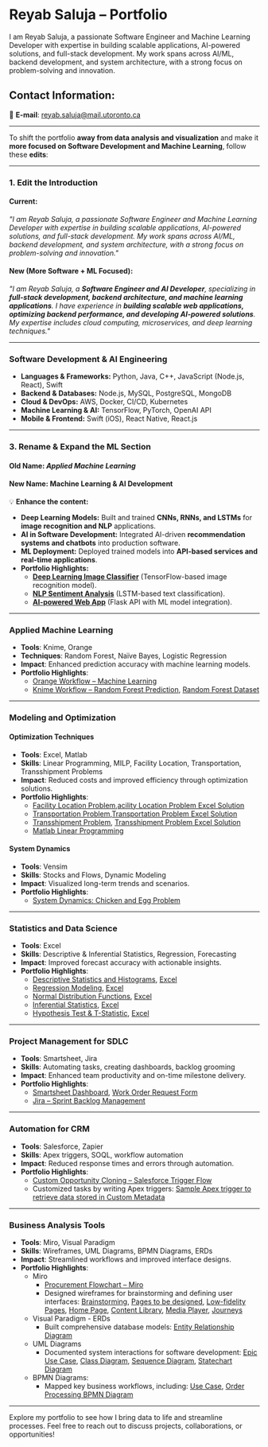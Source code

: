 # Reyab Saluja – Portfolio

I am Reyab Saluja, a passionate Software Engineer and Machine Learning Developer with expertise in building scalable applications, AI-powered solutions, and full-stack development. My work spans across AI/ML, backend development, and system architecture, with a strong focus on problem-solving and innovation.

## Contact Information:
📧 **E-mail**: [reyab.saluja@mail.utoronto.ca](mailto:reyab.saluja@mail.utoronto.ca)

---

To shift the portfolio **away from data analysis and visualization** and make it **more focused on Software Development and Machine Learning**, follow these **edits**:

---

### **1. Edit the Introduction**  
#### **Current:**  
*"I am Reyab Saluja, a passionate Software Engineer and Machine Learning Developer with expertise in building scalable applications, AI-powered solutions, and full-stack development. My work spans across AI/ML, backend development, and system architecture, with a strong focus on problem-solving and innovation."*  

#### **New (More Software + ML Focused):**  
*"I am Reyab Saluja, a **Software Engineer and AI Developer**, specializing in **full-stack development, backend architecture, and machine learning applications**. I have experience in **building scalable web applications, optimizing backend performance, and developing AI-powered solutions**. My expertise includes cloud computing, microservices, and deep learning techniques."*

---

### **Software Development & AI Engineering**  
- **Languages & Frameworks:** Python, Java, C++, JavaScript (Node.js, React), Swift  
- **Backend & Databases:** Node.js, MySQL, PostgreSQL, MongoDB  
- **Cloud & DevOps:** AWS, Docker, CI/CD, Kubernetes  
- **Machine Learning & AI:** TensorFlow, PyTorch, OpenAI API  
- **Mobile & Frontend:** Swift (iOS), React Native, React.js  

---

### **3. Rename & Expand the ML Section**  
#### **Old Name:** *Applied Machine Learning*  
#### **New Name:** **Machine Learning & AI Development**  
💡 **Enhance the content:**  

- **Deep Learning Models:** Built and trained **CNNs, RNNs, and LSTMs** for **image recognition and NLP** applications.  
- **AI in Software Development:** Integrated AI-driven **recommendation systems and chatbots** into production software.  
- **ML Deployment:** Deployed trained models into **API-based services and real-time applications**.  
- **Portfolio Highlights:**  
  - **[Deep Learning Image Classifier](https://github.com/ReyabSaluja/deep-learning-image-classifier)** (TensorFlow-based image recognition model).  
  - **[NLP Sentiment Analysis](https://github.com/ReyabSaluja/nlp-sentiment-analysis)** (LSTM-based text classification).  
  - **[AI-powered Web App](https://github.com/ReyabSaluja/ai-web-app)** (Flask API with ML model integration).
    
---

### **Applied Machine Learning**
- **Tools**: Knime, Orange  
- **Techniques**: Random Forest, Naïve Bayes, Logistic Regression  
- **Impact**: Enhanced prediction accuracy with machine learning models.  
- **Portfolio Highlights**:  
  - [Orange Workflow – Machine Learning](https://onedrive.live.com/?redeem=aHR0cHM6Ly8xZHJ2Lm1zL2IvYy9mYzk3NDlhZDkwYjExZGJhL0VSbGtTTUJ1Q2pkQ3Z4MHo5elByOXJRQmtTSEoydXNLSkVJdUFRcFdCRDVFY0E%5FZT0wSG90cW4&cid=FC9749AD90B11DBA&id=FC9749AD90B11DBA%21sc04864190a6e4237bf1d33f733ebf6b4&parId=FC9749AD90B11DBA%21634&o=OneUp)  
  - [Knime Workflow – Random Forest Prediction](https://onedrive.live.com/?redeem=aHR0cHM6Ly8xZHJ2Lm1zL2IvYy9mYzk3NDlhZDkwYjExZGJhL0VaWnloVGJfSlp0RGwxWWZIUHhBLVg4Qk5YTFpWMGowZy13Ukw2amthYi0ydUE%5FZT0wSDdSRTE&cid=FC9749AD90B11DBA&id=FC9749AD90B11DBA%21s3685729625ff439b97561f1cfc40f97f&parId=FC9749AD90B11DBA%21409&o=OneUp), [Random Forest Dataset](https://onedrive.live.com/:x:/g/personal/FC9749AD90B11DBA/ESWvB3XVXNdPpRQj0V9YDyIBAJVAC-N7zD1sZFuLxyIbjQ?resid=FC9749AD90B11DBA!s7507af255cd54fd7a51423d15f580f22&ithint=file%2Cxlsx&e=OBrwbc&migratedtospo=true&redeem=aHR0cHM6Ly8xZHJ2Lm1zL3gvYy9mYzk3NDlhZDkwYjExZGJhL0VTV3ZCM1hWWE5kUHBSUWowVjlZRHlJQkFKVkFDLU43ekQxc1pGdUx4eUlialE_ZT1PQnJ3YmM)

---

### **Modeling and Optimization**
#### **Optimization Techniques**
- **Tools**: Excel, Matlab  
- **Skills**: Linear Programming, MILP, Facility Location, Transportation, Transshipment Problems  
- **Impact**: Reduced costs and improved efficiency through optimization solutions.  
- **Portfolio Highlights**:  
  - [Facility Location Problem](https://onedrive.live.com/?redeem=aHR0cHM6Ly8xZHJ2Lm1zL2IvYy9mYzk3NDlhZDkwYjExZGJhL0VVbmhmXzJCT2RwSXNlb0tZbkJBdGxNQkhIWmgtemZ5UlVFbkxCR2JZeU1hZlE%5FZT1iRG9YTHo&cid=FC9749AD90B11DBA&id=FC9749AD90B11DBA%21sfd7fe149398148dab1ea0a627040b653&parId=FC9749AD90B11DBA%21282&o=OneUp),[acility Location Problem Excel Solution](https://onedrive.live.com/:x:/g/personal/FC9749AD90B11DBA/EQ1eK6QaYs5AsumOhFcHp04B51jZPsXPOI6O-5NLS_f5EQ?resid=FC9749AD90B11DBA!sa42b5e0d621a40ceb2e98e845707a74e&ithint=file%2Cxlsx&e=GT0Dho&migratedtospo=true&redeem=aHR0cHM6Ly8xZHJ2Lm1zL3gvYy9mYzk3NDlhZDkwYjExZGJhL0VRMWVLNlFhWXM1QXN1bU9oRmNIcDA0QjUxalpQc1hQT0k2Ty01TkxTX2Y1RVE_ZT1HVDBEaG8)
  - [Transportation Problem](https://onedrive.live.com/?redeem=aHR0cHM6Ly8xZHJ2Lm1zL2IvYy9mYzk3NDlhZDkwYjExZGJhL0VlSndvLVZQVm5wQnBUbGtNdkNRel9NQkw5Y1NFcDBxWG5ydG1XbTdVQVlCSEE%5FZT10Qlg5Y25t&cid=FC9749AD90B11DBA&id=FC9749AD90B11DBA%21se5a370e2564f417aa5396432f090cff3&parId=FC9749AD90B11DBA%21286&o=OneUp),[Transportation Problem Excel Solution](https://onedrive.live.com/:x:/g/personal/FC9749AD90B11DBA/EWAQTCa68ylFnxedkggVL9oBifBGXcU7SoI6jZn2KeeMAQ?resid=FC9749AD90B11DBA!s264c1060f3ba45299f179d9208152fda&ithint=file%2Cxlsx&e=eZIq6I&migratedtospo=true&redeem=aHR0cHM6Ly8xZHJ2Lm1zL3gvYy9mYzk3NDlhZDkwYjExZGJhL0VXQVFUQ2E2OHlsRm54ZWRrZ2dWTDlvQmlmQkdYY1U3U29JNmpabjJLZWVNQVE_ZT1lWklxNkk)
  - [Transshipment Problem](https://onedrive.live.com/?redeem=aHR0cHM6Ly8xZHJ2Lm1zL2IvYy9mYzk3NDlhZDkwYjExZGJhL0ViVlFhWGRoZG50SHJKbC1WZUQ1bVBFQlJFY09KMlg2QmotRzI4QU96YlNCQ0E%5FZT1maWJsMXNjb20&cid=FC9749AD90B11DBA&id=FC9749AD90B11DBA%21s776950b57661477bac997e55e0f998f1&parId=FC9749AD90B11DBA%21288&o=OneUp), [Transshipment Problem Excel Solution](https://onedrive.live.com/:x:/g/personal/FC9749AD90B11DBA/EShCEfBc8XVOnMY1BaXJAuUBITzhiPmnOr3UmUuqDlVOUw?resid=FC9749AD90B11DBA!sf0114228f15c4e759cc63505a5c902e5&ithint=file%2Cxlsx&e=EkgNQlk.com&migratedtospo=true&redeem=aHR0cHM6Ly8xZHJ2Lm1zL3gvYy9mYzk3NDlhZDkwYjExZGJhL0VTaENFZkJjOFhWT25NWTFCYVhKQXVVQklUemhpUG1uT3IzVW1VdXFEbFZPVXc_ZT1Fa2dOUWxrLmNvbQ)
  - [Matlab Linear Programming](https://onedrive.live.com/?redeem=aHR0cHM6Ly8xZHJ2Lm1zL2IvYy9mYzk3NDlhZDkwYjExZGJhL0VRRUNrZmp3dnJoQ3BKT3V6eU5MSXZNQmxFbUhXUHpxMEczNkx5d2RIbnNWeHc%5FZT1BMGI3Znc&cid=FC9749AD90B11DBA&id=FC9749AD90B11DBA%21sf8910201bef042b8a493aecf234b22f3&parId=FC9749AD90B11DBA%21276&o=OneUp)

#### **System Dynamics**
- **Tools**: Vensim  
- **Skills**: Stocks and Flows, Dynamic Modeling  
- **Impact**: Visualized long-term trends and scenarios.  
- **Portfolio Highlights**:  
  - [System Dynamics: Chicken and Egg Problem](https://onedrive.live.com/?redeem=aHR0cHM6Ly8xZHJ2Lm1zL2IvYy9mYzk3NDlhZDkwYjExZGJhL0VaZEo1cHM3eXdWS2xJTVhUX0p3eW9BQjJmMlVnX2cySC1fLWtuUERmNE0ydmc%5FZT15VDBpN3M&cid=FC9749AD90B11DBA&id=FC9749AD90B11DBA%21s9be64997cb3b4a059483174ff270ca80&parId=FC9749AD90B11DBA%21296&o=OneUp)

---

### **Statistics and Data Science**
- **Tools**: Excel  
- **Skills**: Descriptive & Inferential Statistics, Regression, Forecasting  
- **Impact**: Improved forecast accuracy with actionable insights.  
- **Portfolio Highlights**:  
  - [Descriptive Statistics and Histograms](https://onedrive.live.com/?redeem=aHR0cHM6Ly8xZHJ2Lm1zL2IvYy9mYzk3NDlhZDkwYjExZGJhL0VUV0dRNzJUbVBaRWg5V25YMHVTNWlVQklWWC1PSExMcnItQllVR0JyNXlNX0E%5FZT1rRWFXeFg&cid=FC9749AD90B11DBA&id=FC9749AD90B11DBA%21sbd438635989344f687d5a75f4b92e625&parId=FC9749AD90B11DBA%21266&o=OneUp), [Excel](https://onedrive.live.com/:x:/g/personal/FC9749AD90B11DBA/ESBZcMn0hnNLmvrYM5arxwMB8jLB4fKHrASJAtjhCzC_Xw?resid=FC9749AD90B11DBA!sc970592086f44b739afad83396abc703&ithint=file%2Cxlsx&e=V41Vpt&migratedtospo=true&redeem=aHR0cHM6Ly8xZHJ2Lm1zL3gvYy9mYzk3NDlhZDkwYjExZGJhL0VTQlpjTW4waG5OTG12cllNNWFyeHdNQjhqTEI0ZktIckFTSkF0amhDekNfWHc_ZT1WNDFWcHQ)
  - [Regression Modeling](https://onedrive.live.com/?redeem=aHR0cHM6Ly8xZHJ2Lm1zL2IvYy9mYzk3NDlhZDkwYjExZGJhL0VVVVNoNmU2U3N4Tm5vZjBTdnhmcVA0QngxTGozLTh6ZE1yUWpIeVNVZ2ptMWc%5FZT14bWtqbTA&cid=FC9749AD90B11DBA&id=FC9749AD90B11DBA%21sa78712454aba4dcc9e87f44afc5fa8fe&parId=FC9749AD90B11DBA%21272&o=OneUp), [Excel](https://onedrive.live.com/:x:/g/personal/FC9749AD90B11DBA/EQHE0Z_SI6xBlVCwBUIMCtcBzc-eTx6rEtaXrzywZ9urRA?resid=FC9749AD90B11DBA!s9fd1c40123d241ac9550b005420c0ad7&ithint=file%2Cxlsx&e=gMMTqN&migratedtospo=true&redeem=aHR0cHM6Ly8xZHJ2Lm1zL3gvYy9mYzk3NDlhZDkwYjExZGJhL0VRSEUwWl9TSTZ4QmxWQ3dCVUlNQ3RjQnpjLWVUeDZyRXRhWHJ6eXdaOXVyUkE_ZT1nTU1UcU4)
  - [Normal Distribution Functions](https://onedrive.live.com/?redeem=aHR0cHM6Ly8xZHJ2Lm1zL2IvYy9mYzk3NDlhZDkwYjExZGJhL0VZbWlxTW1mUUQ5T20zYm8xUVFienpnQnJfaGMxUHVDdFFhazh2YTNuR1pxWHc%5FZT1nRk8wOFA&cid=FC9749AD90B11DBA&id=FC9749AD90B11DBA%21sc9a8a289409f4e3f9b76e8d5041bcf38&parId=FC9749AD90B11DBA%21268&o=OneUp), [Excel](https://onedrive.live.com/:x:/g/personal/FC9749AD90B11DBA/EYYQ9kpCAQlDpajG6-_ovawBSYGTiQ9zMpf4TQheyz6OTQ?resid=FC9749AD90B11DBA!s4af6108601424309a5a8c6ebefe8bdac&ithint=file%2Cxlsx&e=KqTr8X&migratedtospo=true&redeem=aHR0cHM6Ly8xZHJ2Lm1zL3gvYy9mYzk3NDlhZDkwYjExZGJhL0VZWVE5a3BDQVFsRHBhakc2LV9vdmF3QlNZR1RpUTl6TXBmNFRRaGV5ejZPVFE_ZT1LcVRyOFg)
  - [Inferential Statistics](https://onedrive.live.com/?redeem=aHR0cHM6Ly8xZHJ2Lm1zL2IvYy9mYzk3NDlhZDkwYjExZGJhL0VlMkRuNjU4Zm1KSHNLVkEtS0tSUUwwQlUtX0FfdTA0bUd5WXowa2lJeFN1SlE%5FZT0yU1hwYm8&cid=FC9749AD90B11DBA&id=FC9749AD90B11DBA%21sae9f83ed7e7c4762b0a540f8a29140bd&parId=FC9749AD90B11DBA%21269&o=OneUp), [Excel](https://onedrive.live.com/:x:/g/personal/FC9749AD90B11DBA/ESKEyyvlEmhGr_-RJq-2JQMBsWzdSrjqWEDYZcJIviUD9Q?resid=FC9749AD90B11DBA!s2bcb842212e54668afff9126afb62503&ithint=file%2Cxlsx&e=xbG4To&migratedtospo=true&redeem=aHR0cHM6Ly8xZHJ2Lm1zL3gvYy9mYzk3NDlhZDkwYjExZGJhL0VTS0V5eXZsRW1oR3JfLVJKcS0ySlFNQnNXemRTcmpxV0VEWVpjSkl2aVVEOVE_ZT14Ykc0VG8)
  - [Hypothesis Test & T-Statistic](https://onedrive.live.com/?redeem=aHR0cHM6Ly8xZHJ2Lm1zL2IvYy9mYzk3NDlhZDkwYjExZGJhL0VkRHotVWZ2dkdsRnJ1VWhxMF9CZDNNQkF4NEpBdDR5NjMyTF92UFFkQjRxZHc%5FZT1jOFZWR0k&cid=FC9749AD90B11DBA&id=FC9749AD90B11DBA%21s47f9f3d0bcef4569aee521ab4fc17773&parId=FC9749AD90B11DBA%21271&o=OneUp), [Excel](https://onedrive.live.com/:x:/g/personal/FC9749AD90B11DBA/ETwd1UoLRClMhkF7wZECVBwBP56hN3XDJ-0g9pfQ2CVIFA?resid=FC9749AD90B11DBA!s4ad51d3c440b4c2986417bc19102541c&ithint=file%2Cxlsx&e=8euY5a&migratedtospo=true&redeem=aHR0cHM6Ly8xZHJ2Lm1zL3gvYy9mYzk3NDlhZDkwYjExZGJhL0VUd2QxVW9MUkNsTWhrRjd3WkVDVkJ3QlA1NmhOM1hESi0wZzlwZlEyQ1ZJRkE_ZT04ZXVZNWE)

---

### **Project Management for SDLC**
- **Tools**: Smartsheet, Jira  
- **Skills**: Automating tasks, creating dashboards, backlog grooming  
- **Impact**: Enhanced team productivity and on-time milestone delivery.  
- **Portfolio Highlights**:  
  - [Smartsheet Dashboard](https://photos.onedrive.com/share/FC9749AD90B11DBA!s3444129e7a5b42eda414cddfeef92b71?cid=FC9749AD90B11DBA&resId=FC9749AD90B11DBA!s3444129e7a5b42eda414cddfeef92b71&ithint=photo&e=n9vFwm&migratedtospo=true&redeem=aHR0cHM6Ly8xZHJ2Lm1zL2kvYy9mYzk3NDlhZDkwYjExZGJhL0VaNFNSRFJiZXUxQ3BCVE4zLTc1SzNFQjhlTnF1YjlzUDFGLXhpZU9XNzVWM3c_ZT1uOXZGd20), [Work Order Request Form](https://photos.onedrive.com/share/FC9749AD90B11DBA!sb81e41fb3d26410da5f51401ffddba86?cid=FC9749AD90B11DBA&resId=FC9749AD90B11DBA!sb81e41fb3d26410da5f51401ffddba86&ithint=photo&e=cXhkvb&migratedtospo=true&redeem=aHR0cHM6Ly8xZHJ2Lm1zL2kvYy9mYzk3NDlhZDkwYjExZGJhL0VmdEJIcmdtUFExQnBmVVVBZl9kdW9ZQmdYbHRNN0VVcHUydVQ0dXRBRjNkaHc_ZT1jWGhrdmI) 
  - [Jira – Sprint Backlog Management](https://onedrive.live.com/?redeem=aHR0cHM6Ly8xZHJ2Lm1zL2IvYy9mYzk3NDlhZDkwYjExZGJhL0VTbmVRMkJjeC01SmtsX3h2eDIzMDNJQkRoRlZyaDVRVG9ob2t2NVFxX1Z4LUE%5FZT16elZwSUw&cid=FC9749AD90B11DBA&id=FC9749AD90B11DBA%21s6043de29c75c49ee925ff1bf1db7d372&parId=FC9749AD90B11DBA%21275&o=OneUp)

---

### **Automation for CRM**
- **Tools**: Salesforce, Zapier  
- **Skills**: Apex triggers, SOQL, workflow automation  
- **Impact**: Reduced response times and errors through automation.  
- **Portfolio Highlights**:  
  - [Custom Opportunity Cloning – Salesforce Trigger Flow](https://onedrive.live.com/?redeem=aHR0cHM6Ly8xZHJ2Lm1zL2IvYy9mYzk3NDlhZDkwYjExZGJhL0VYYUFVUUItcC1kQnY4cnM2OWZmdTZRQnQxaGxpX0UtaDlfYXJXenYzVUlMVmc%5FZT1LWmtnbWk&cid=FC9749AD90B11DBA&id=FC9749AD90B11DBA%21s00518076a77e41e7bfcaecebd7dfbba4&parId=FC9749AD90B11DBA%21s554da66f992541e19fcaa7cc2289986e&o=OneUp)  
  - Customized tasks by writing Apex triggers: [Sample Apex trigger to retrieve data stored in Custom Metadata](https://onedrive.live.com/?redeem=aHR0cHM6Ly8xZHJ2Lm1zL3QvYy9mYzk3NDlhZDkwYjExZGJhL0VWV09ZMVZBNmE5QXRJS0VUTUpjb3NJQkNDUkJWWndiWWNuR0hqQWd2WEp4NEE%5FZT1DV1B5RFJ0IEZhY3RvciBmcm9tIEN1c3RvbSBNZXRhZGF0YSAyMDI0IDEyIDI0&cid=FC9749AD90B11DBA&id=FC9749AD90B11DBA%21s55638e55e94040afb482844cc25ca2c2&parId=FC9749AD90B11DBA%21s58122d23acaf48419ff93a529888d3aa&o=OneUp)

---

### **Business Analysis Tools**
- **Tools**: Miro, Visual Paradigm  
- **Skills**: Wireframes, UML Diagrams, BPMN Diagrams, ERDs  
- **Impact**: Streamlined workflows and improved interface designs.  
- **Portfolio Highlights**:  
  - Miro
      - [Procurement Flowchart – Miro](https://photos.onedrive.com/share/FC9749AD90B11DBA!sac863742ea1c4909aa6d7a8fe7b2f6c7?cid=FC9749AD90B11DBA&resId=FC9749AD90B11DBA!sac863742ea1c4909aa6d7a8fe7b2f6c7&ithint=photo&e=ADhznJ&migratedtospo=true&redeem=aHR0cHM6Ly8xZHJ2Lm1zL2kvYy9mYzk3NDlhZDkwYjExZGJhL0VVSTNocXdjNmdsSnFtMTZqLWV5OXNjQmVDOFN4TEkwckZXbVVMeUVyTjlTSVE_ZT1BRGh6bko)  
      - Designed wireframes for brainstorming and defining user interfaces: [Brainstorming](https://photos.onedrive.com/share/FC9749AD90B11DBA!sd89c58a233df419aba3581e36b1279f7?cid=FC9749AD90B11DBA&resId=FC9749AD90B11DBA!sd89c58a233df419aba3581e36b1279f7&ithint=photo&e=eZ71kw&migratedtospo=true&redeem=aHR0cHM6Ly8xZHJ2Lm1zL2kvYy9mYzk3NDlhZDkwYjExZGJhL0VhSlluTmpmTTVwQnVqV0I0MnNTZWZjQkxOOTVmQ1VuWmd5UzF4UUJBMGdiTHc_ZT1lWjcxa3c), [Pages to be designed](https://photos.onedrive.com/share/FC9749AD90B11DBA!s86581e521f1847058460b4dd8985e9b7?cid=FC9749AD90B11DBA&resId=FC9749AD90B11DBA!s86581e521f1847058460b4dd8985e9b7&ithint=photo&e=tiCMvg&migratedtospo=true&redeem=aHR0cHM6Ly8xZHJ2Lm1zL2kvYy9mYzk3NDlhZDkwYjExZGJhL0VWSWVXSVlZSHdWSGhHQzAzWW1GNmJjQl9jSWZ5Z0JCSDQtQi11S1FsTHZhZWc_ZT10aUNNdmc), [Low-fidelity Pages](https://photos.onedrive.com/share/FC9749AD90B11DBA!sdee27bada871469ba0a4d0101c239f0a?cid=FC9749AD90B11DBA&resId=FC9749AD90B11DBA!sdee27bada871469ba0a4d0101c239f0a&ithint=photo&e=GmZB5c&migratedtospo=true&redeem=aHR0cHM6Ly8xZHJ2Lm1zL2kvYy9mYzk3NDlhZDkwYjExZGJhL0VhMTc0dDV4cUp0R29LVFFFQndqbndvQi1ndUQ3RTRBSWxCM195ZGxKaUd2MVE_ZT1HbVpCNWM), [Home Page](https://photos.onedrive.com/share/FC9749AD90B11DBA!s78619c9b08a74a9c94514da5b8c05775?cid=FC9749AD90B11DBA&resId=FC9749AD90B11DBA!s78619c9b08a74a9c94514da5b8c05775&ithint=photo&e=30dRx8&migratedtospo=true&redeem=aHR0cHM6Ly8xZHJ2Lm1zL2kvYy9mYzk3NDlhZDkwYjExZGJhL0VadWNZWGluQ0p4S2xGRk5wYmpBVjNVQlU3MDRMSlRFdXBIQ1Z0dDlsQUQxS1E_ZT0zMGRSeDg), [Content Library](https://photos.onedrive.com/share/FC9749AD90B11DBA!sb060af69d78d4fcaba8a68b6e5368b8c?cid=FC9749AD90B11DBA&resId=FC9749AD90B11DBA!sb060af69d78d4fcaba8a68b6e5368b8c&ithint=photo&e=MZsrVs&migratedtospo=true&redeem=aHR0cHM6Ly8xZHJ2Lm1zL2kvYy9mYzk3NDlhZDkwYjExZGJhL0VXbXZZTENOMThwUHVvcG90dVUyaTR3Qmg4VkFCeEc5VnhaRnIxT1R3V21OblE_ZT1NWnNyVnM), [Media Player](https://photos.onedrive.com/share/FC9749AD90B11DBA!sed44cae530b04fa78134310f71e669f2?cid=FC9749AD90B11DBA&resId=FC9749AD90B11DBA!sed44cae530b04fa78134310f71e669f2&ithint=photo&e=stEZnV&migratedtospo=true&redeem=aHR0cHM6Ly8xZHJ2Lm1zL2kvYy9mYzk3NDlhZDkwYjExZGJhL0VlWEtSTzJ3TUtkUGdUUXhEM0htYWZJQmM4OUNHdFpLU21Ld3didWhBM3ViZFE_ZT1zdEVablY), [Journeys](https://photos.onedrive.com/share/FC9749AD90B11DBA!s3149b5390dc54d499b5cbda89fefb1ea?cid=FC9749AD90B11DBA&resId=FC9749AD90B11DBA!s3149b5390dc54d499b5cbda89fefb1ea&ithint=photo&e=hgFrvH&migratedtospo=true&redeem=aHR0cHM6Ly8xZHJ2Lm1zL2kvYy9mYzk3NDlhZDkwYjExZGJhL0VUbTFTVEhGRFVsTm0xeTlxSl92c2VvQjZJbDNMeUNNanJzNmVVcjNiUktMUXc_ZT1oZ0Zydkg)
  - Visual Paradigm - ERDs
      - Built comprehensive database models: [Entity Relationship Diagram](https://onedrive.live.com/:p:/g/personal/FC9749AD90B11DBA/EYTzz_aBhOFAqxlbbeNGkq8B8cDi3DAB1A7SwYr69jcWeg?resid=FC9749AD90B11DBA!sf6cff384848140e1ab195b6de34692af&ithint=file%2Cpptx&e=VSgmCg&migratedtospo=true&redeem=aHR0cHM6Ly8xZHJ2Lm1zL3AvYy9mYzk3NDlhZDkwYjExZGJhL0VZVHp6X2FCaE9GQXF4bGJiZU5Ha3E4QjhjRGkzREFCMUE3U3dZcjY5amNXZWc_ZT1WU2dtQ2c)
  - UML Diagrams
      - Documented system interactions for software development: [Epic Use Case](https://onedrive.live.com/?redeem=aHR0cHM6Ly8xZHJ2Lm1zL2IvYy9mYzk3NDlhZDkwYjExZGJhL0Vib2RzWkN0U1pjZ2dQeHhBUUFBQUFBQm0xbDZfNHU2VHBDMWs5cS11MGlnSWc%5FZT1tZlRoTTc&cid=FC9749AD90B11DBA&id=FC9749AD90B11DBA%21369&parId=FC9749AD90B11DBA%21298&o=OneUp), [Class Diagram](https://onedrive.live.com/?redeem=aHR0cHM6Ly8xZHJ2Lm1zL2IvYy9mYzk3NDlhZDkwYjExZGJhL0Vib2RzWkN0U1pjZ2dQeHdBUUFBQUFBQlBDTmlXVW4xcWxYdGpkYlpxYVRoOVE%5FZT1vVmduUTY&cid=FC9749AD90B11DBA&id=FC9749AD90B11DBA%21368&parId=FC9749AD90B11DBA%21298&o=OneUp), [Sequence Diagram](https://onedrive.live.com/?redeem=aHR0cHM6Ly8xZHJ2Lm1zL2IvYy9mYzk3NDlhZDkwYjExZGJhL0Vib2RzWkN0U1pjZ2dQeHpBUUFBQUFBQkhFVC12bHpub0N1ZmdFeVM5WVIzV0E%5FZT1GM1ZEenM&cid=FC9749AD90B11DBA&id=FC9749AD90B11DBA%21371&parId=FC9749AD90B11DBA%21298&o=OneUp), [Statechart Diagram](https://onedrive.live.com/?redeem=aHR0cHM6Ly8xZHJ2Lm1zL2IvYy9mYzk3NDlhZDkwYjExZGJhL0Vib2RzWkN0U1pjZ2dQeDFBUUFBQUFBQlVWT24xVFBUQmYyc2M5OFJxSWx2UFE%5FZT1KM0R3enc&cid=FC9749AD90B11DBA&id=FC9749AD90B11DBA%21373&parId=FC9749AD90B11DBA%21298&o=OneUp)
  - BPMN  Diagrams:
      - Mapped key business workflows, including: [Use Case](https://onedrive.live.com/?redeem=aHR0cHM6Ly8xZHJ2Lm1zL2IvYy9mYzk3NDlhZDkwYjExZGJhL0VaaGVfQXlBYXdCTmc0dEhId1g2T2xNQnlSMktRR2hDU3JrdGhpckZ0UDhaVXc%5FZT1ITm9lekU&cid=FC9749AD90B11DBA&id=FC9749AD90B11DBA%21s0cfc5e986b804d00838b471f05fa3a53&parId=FC9749AD90B11DBA%21250&o=OneUp), [Order Processing BPMN Diagram](https://onedrive.live.com/?redeem=aHR0cHM6Ly8xZHJ2Lm1zL3UvYy9mYzk3NDlhZDkwYjExZGJhL0Vib2RzWkN0U1pjZ2dQd0pBUUFBQUFBQjZqd2FCRW5XRHpJd01VN3RteHczbHc%5FZT1nZjlXYVQ&cid=FC9749AD90B11DBA&id=FC9749AD90B11DBA%21265&parId=FC9749AD90B11DBA%21250&o=OneUp)

---

Explore my portfolio to see how I bring data to life and streamline processes. Feel free to reach out to discuss projects, collaborations, or opportunities!
